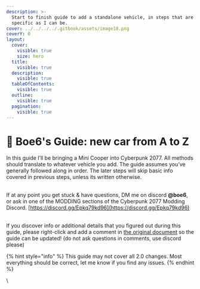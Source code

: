 ```yaml
---
description: >-
  Start to finish guide to add a standalone vehicle, in steps that are as
  specific as I can be.
cover: ../../../../.gitbook/assets/image18.png
coverY: 0
layout:
  cover:
    visible: true
    size: hero
  title:
    visible: true
  description:
    visible: true
  tableOfContents:
    visible: true
  outline:
    visible: true
  pagination:
    visible: true
---
```


# 🚗 Boe6's Guide: new car from A to Z

In this guide I’ll be bringing a Mini Cooper into Cyberpunk 2077. All methods should translate to whatever vehicle you add. The guide assumes you’ve generally followed along in order. The later steps will skip basic info covered in previous steps, unless its written otherwise.

\
If at any point you get stuck & have questions, DM me on discord **@boe6**, or ask in one of the MODDING sections of the Cyberpunk 2077 Modding Discord. [https://discord.gg/Epkq79kd96](https://discord.gg/Epkq79kd96)

\
If you discover info or additional details that you figured out during this guide, please right-click and add a comment in [the original document](https://docs.google.com/document/d/1a5Xvviw\_GQxcvbxEwc3GoboaNk0igxlhiyS7ux34sIs/edit?usp=sharing) so the guide can be updated! (do not ask questions in comments, use discord please)&#x20;



{% hint style="info" %}
This guide may not cover all 2.0 changes. Most everything should be correct, let me know if you find any issues.
{% endhint %}

\
